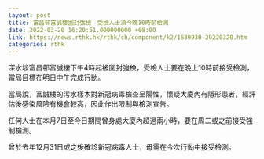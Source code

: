 ```yaml
---
layout: post
title: 富昌邨富誠樓圍封強檢　受檢人士須今晚10時前檢測
date: 2022-03-20 16:20:51.000000000 +08:00
link: https://news.rthk.hk/rthk/ch/component/k2/1639930-20220320.htm
categories: rthk
---
```


深水埗富昌邨富誠樓下午4時起被圍封強檢，受檢人士要在晚上10時前接受檢測，當局目標在明日中午完成行動。

當局說，富誠樓的污水樣本對新冠病毒檢查呈陽性，懷疑大廈內有隱形患者，經評估後感染風險有機會較高，因此作出限制與檢測宣告。

任何人士在本月7日至今日期間曾身處大廈內超過兩小時，要在周二或之前接受強制檢測。

曾於去年12月31日或之後確診新冠病毒人士，毋需在今次行動中接受檢測。
